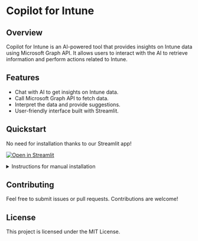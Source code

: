 # Copilot for Intune

## Overview

Copilot for Intune is an AI-powered tool that provides insights on Intune data using Microsoft Graph API. It allows users to interact with the AI to retrieve information and perform actions related to Intune.

## Features

- Chat with AI to get insights on Intune data.
- Call Microsoft Graph API to fetch data.
- Interpret the data and provide suggestions.
- User-friendly interface built with Streamlit.

## Quickstart

No need for installation thanks to our Streamlit app!

[![Open in Streamlit](https://static.streamlit.io/badges/streamlit_badge_black_white.svg)](https://intunecopilot.streamlit.app/)

<details>
<summary>Instructions for manual installation</summary>

### Requirements

- Python 3.x
- Required packages:
  - `dotenv`
  - `openai`
  - `streamlit`

### Installation

The quickest way to set up your environment is by using GitHub Codespaces. Simply click on the green "Code" button in the repository and select "Open with Codespaces" to launch a ready-to-use development environment without any additional setup.

![alt text](res/img/codespaces.png)

<details>
<summary>Manual setup</summary>

1. Clone the repository:

   ```bash
   git clone <repository-url>
   cd <repository-directory>
   ```

2. Install the required packages:

   ```bash
   pip install -r requirements.txt
   ```

</details>

### Configuration

 Rename or make a copy of the `secrets.toml.example` file in the root directory, rename it to `secrets.toml` and add your API key for OpenAI and client ID, secret, and tenant ID for Microsoft Graph API.

### Usage

Run the application:

```bash
streamlit run main.py
```

Open your browser and navigate to `http://localhost:8501` to access the application.

</details>

## Contributing

Feel free to submit issues or pull requests. Contributions are welcome!

## License

This project is licensed under the MIT License.
